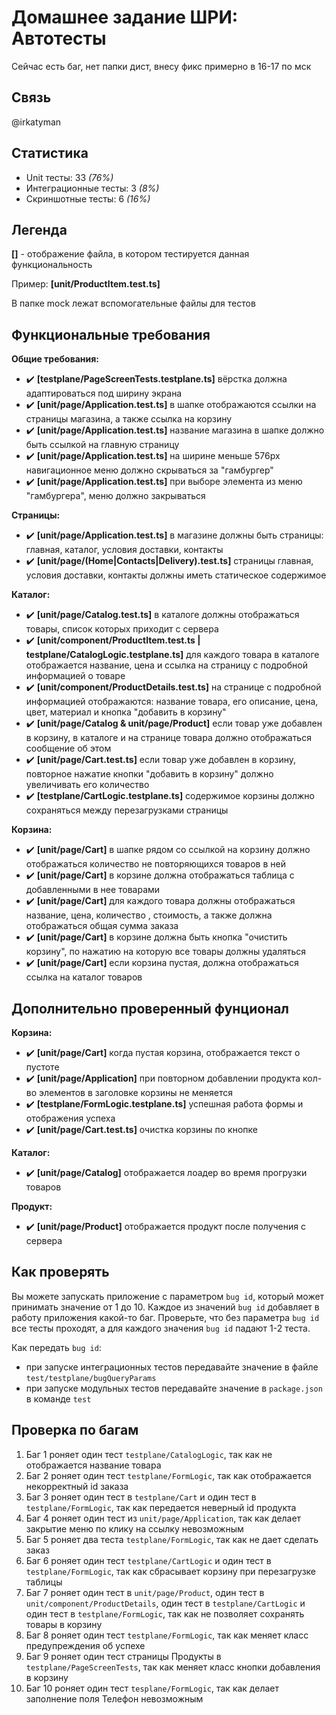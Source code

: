 # Домашнее задание ШРИ: Автотесты

Сейчас есть баг, нет папки дист, внесу фикс примерно в 16-17 по мск


## Связь
@irkatyman

## Статистика
- Unit тесты: 33 *(76%)*
- Интеграционные тесты: 3 *(8%)*
- Скриншотные тесты: 6 *(16%)*

## Легенда

**[<file-name>]** - отображение файла, в котором тестируется данная функциональность

Пример: **[unit/ProductItem.test.ts]**

В папке mock лежат вспомогательные файлы для тестов


## Функциональные требования

**Общие требования:**
- ✔️ **[testplane/PageScreenTests.testplane.ts]** вёрстка должна адаптироваться под ширину экрана
- ✔️ **[unit/page/Application.test.ts]** в шапке отображаются ссылки на страницы магазина, а также ссылка на корзину
- ✔️ **[unit/page/Application.test.ts]** название магазина в шапке должно быть ссылкой на главную страницу
- ✔️ **[unit/page/Application.test.ts]** на ширине меньше 576px навигационное меню должно скрываться за "гамбургер"
- ✔️ **[unit/page/Application.test.ts]** при выборе элемента из меню "гамбургера", меню должно закрываться

**Страницы:**
- ✔️ **[unit/page/Application.test.ts]** в магазине должны быть страницы: главная, каталог, условия доставки, контакты
- ✔️ **[unit/page/(Home|Contacts|Delivery).test.ts]** страницы главная, условия доставки, контакты должны иметь статическое содержимое

**Каталог:**
- ✔️ **[unit/page/Catalog.test.ts]** в каталоге должны отображаться товары, список которых приходит с сервера
- ✔️ **[unit/component/ProductItem.test.ts | testplane/CatalogLogic.testplane.ts]** для каждого товара в каталоге отображается название, цена и ссылка на страницу с подробной информацией о товаре
- ✔️ **[unit/component/ProductDetails.test.ts]** на странице с подробной информацией отображаются: название товара, его описание, цена, цвет, материал и кнопка "добавить в корзину"
- ✔️ **[unit/page/Catalog & unit/page/Product]** если товар уже добавлен в корзину, в каталоге и на странице товара должно отображаться сообщение об этом
- ✔️ **[unit/page/Cart.test.ts]** если товар уже добавлен в корзину, повторное нажатие кнопки "добавить в корзину" должно увеличивать его количество
- ✔️ **[testplane/CartLogic.testplane.ts]** содержимое корзины должно сохраняться между перезагрузками страницы

**Корзина:**
- ️✔️ **[unit/page/Cart]** в шапке рядом со ссылкой на корзину должно отображаться количество не повторяющихся товаров в ней
- ✔️ **[unit/page/Cart]** в корзине должна отображаться таблица с добавленными в нее товарами
- ✔️ **[unit/page/Cart]** для каждого товара должны отображаться название, цена, количество , стоимость, а также должна отображаться общая сумма заказа
- ✔️ **[unit/page/Cart]** в корзине должна быть кнопка "очистить корзину", по нажатию на которую все товары должны удаляться
- ✔️ **[unit/page/Cart]** если корзина пустая, должна отображаться ссылка на каталог товаров

## Дополнительно проверенный фунционал

**Корзина:**
- ✔️ **[unit/page/Cart]** когда пустая корзина, отображается текст о пустоте
- ✔️ **[unit/page/Application]** при повторном добавлении продукта кол-во элементов в заголовке корзины не меняется
- ✔️ **[testplane/FormLogic.testplane.ts]** успешная работа формы и отображения успеха
- ✔️ **[unit/page/Cart.test.ts]** очистка корзины по кнопке

**Каталог:**
- ✔️ **[unit/page/Catalog]** отображается лоадер во время прогрузки товаров

**Продукт:**
- ✔️ **[unit/page/Product]** отображается продукт после получения с сервера

## Как проверять

Вы можете запускать приложение с параметром `bug id`, который может принимать значение от 1 до 10. Каждое из значений `bug id` добавляет в работу приложения какой-то баг. Проверьте, что без параметра `bug id` все тесты проходят, а для каждого значения `bug id` падают 1-2 теста.

Как передать `bug id`:
- при запуске интеграционных тестов передавайте значение в файле `test/testplane/bugQueryParams`
- при запуске модульных тестов передавайте значение в `package.json` в команде `test`


## Проверка по багам
1. Баг 1 роняет один тест `testplane/CatalogLogic`, так как не отображается название товара
2. Баг 2 роняет один тест `testplane/FormLogic`, так как отображается некорректный id заказа
3. Баг 3 роняет один тест в `testplane/Cart` и один тест в `testplane/FormLogic`, так как передается неверный id продукта
4. Баг 4 роняет один тест из `unit/page/Application`, так как делает закрытие меню по клику на ссылку невозможным
5. Баг 5 роняет два теста `testplane/FormLogic`, так как не дает сделать заказ
6. Баг 6 роняет один тест `testplane/CartLogic` и один тест в `testplane/FormLogic`, так как сбрасывает корзину при перезагрузке таблицы
7. Баг 7 роняет один тест в `unit/page/Product`, один тест в `unit/component/ProductDetails`, один тест в `testplane/CartLogic` и один тест в `testplane/FormLogic`, так как не позволяет сохранять товары в корзину
8. Баг 8 роняет один тест `testplane/FormLogic`, так как меняет класс предупреждения об успехе
9. Баг 9 роняет один тест страницы Продукты в `testplane/PageScreenTests`, так как меняет класс кнопки добавления в корзину
10. Баг 10 роняет один тест `tesplane/FormLogic`, так как делает заполнение поля Телефон невозможным
